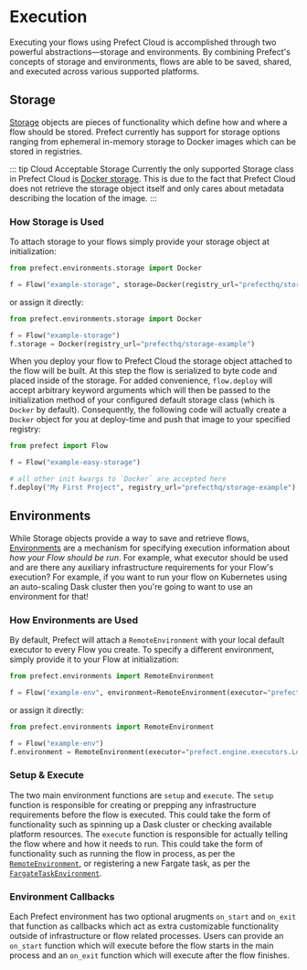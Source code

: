 # Execution

Executing your flows using Prefect Cloud is accomplished through two powerful abstractions—storage and environments. By combining Prefect's concepts of storage and environments, flows are able to be saved, shared, and executed across various supported platforms.

## Storage

[Storage](https://docs.prefect.io/api/unreleased/environments/storage.html) objects are pieces of functionality which define how and where a flow should be stored. Prefect currently has support for storage options ranging from ephemeral in-memory storage to Docker images which can be stored in registries.

::: tip Cloud Acceptable Storage
Currently the only supported Storage class in Prefect Cloud is [Docker storage](https://docs.prefect.io/api/unreleased/environments/storage.html#docker). This is due to the fact that Prefect Cloud does not retrieve the storage object itself and only cares about metadata describing the location of the image.
:::

### How Storage is Used

To attach storage to your flows simply provide your storage object at initialization:

```python
from prefect.environments.storage import Docker

f = Flow("example-storage", storage=Docker(registry_url="prefecthq/storage-example"))
```

or assign it directly:

```python
from prefect.environments.storage import Docker

f = Flow("example-storage")
f.storage = Docker(registry_url="prefecthq/storage-example")
```

When you deploy your flow to Prefect Cloud the storage object attached to the flow will be built. At this step the flow is serialized to byte code and placed inside of the storage. For added convenience, `flow.deploy` will accept arbitrary keyword arguments which will then be passed to the initialization method of your configured default storage class (which is `Docker` by default). Consequently, the following code will actually create a `Docker` object for you at deploy-time and push that image to your specified registry:

```python
from prefect import Flow

f = Flow("example-easy-storage")

# all other init kwargs to `Docker` are accepted here
f.deploy("My First Project", registry_url="prefecthq/storage-example")
```

## Environments

While Storage objects provide a way to save and retrieve flows, [Environments](https://docs.prefect.io/api/unreleased/environments/execution.html) are a mechanism for specifying execution information about _how your Flow should be run_. For example, what executor should be used and are there any auxiliary infrastructure requirements for your Flow's execution? For example, if you want to run your flow on Kubernetes using an auto-scaling Dask cluster then you're going to want to use an environment for that!

### How Environments are Used

By default, Prefect will attach a `RemoteEnvironment` with your local default executor to every Flow you create. To specify a different environment, simply provide it to your Flow at initialization:

```python
from prefect.environments import RemoteEnvironment

f = Flow("example-env", environment=RemoteEnvironment(executor="prefect.engine.executors.LocalExecutor"))
```

or assign it directly:

```python
from prefect.environments import RemoteEnvironment

f = Flow("example-env")
f.environment = RemoteEnvironment(executor="prefect.engine.executors.LocalExecutor")
```

### Setup & Execute

The two main environment functions are `setup` and `execute`. The `setup` function is responsible for creating or prepping any infrastructure requirements before the flow is executed. This could take the form of functionality such as spinning up a Dask cluster or checking available platform resources. The `execute` function is responsible for actually telling the flow where and how it needs to run. This could take the form of functionality such as running the flow in process, as per the [`RemoteEnvironment`](https://docs.prefect.io/api/unreleased/environments/execution.html##remoteenvironment), or registering a new Fargate task, as per the [`FargateTaskEnvironment`](https://docs.prefect.io/api/unreleased/environments/execution.html#fargatetaskenvironment).

### Environment Callbacks

Each Prefect environment has two optional arugments `on_start` and `on_exit` that function as callbacks which act as extra customizable functionality outside of infrastructure or flow related processes. Users can provide an `on_start` function which will execute before the flow starts in the main process and an `on_exit` function which will execute after the flow finishes.
